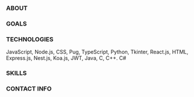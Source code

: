 ### ABOUT
### GOALS
### TECHNOLOGIES
JavaScript, Node.js, CSS, Pug, TypeScript, Python, Tkinter, React.js, HTML, Express.js, Nest.js, Koa.js, JWT, Java, C, C++. C#
### SKILLS
### CONTACT INFO

<!--
**arthuralmeidadev/arthuralmeidadev** is a ✨ _special_ ✨ repository because its `README.md` (this file) appears on your GitHub profile.

Here are some ideas to get you started:

- 🔭 I’m currently working on ...
- 🌱 I’m currently learning ...
- 👯 I’m looking to collaborate on ...
- 🤔 I’m looking for help with ...
- 💬 Ask me about ...
- 📫 How to reach me: ...
- 😄 Pronouns: ...
- ⚡ Fun fact: ...
-->
